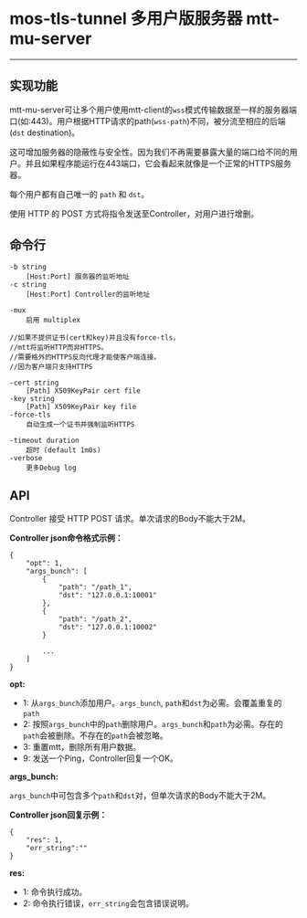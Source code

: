 # mos-tls-tunnel 多用户版服务器 mtt-mu-server

---

## 实现功能

mtt-mu-server可让多个用户使用mtt-client的`wss`模式传输数据至一样的服务器端口(如:443)。用户根据HTTP请求的path(`wss-path`)不同，被分流至相应的后端(`dst` destination)。

这可增加服务器的隐蔽性与安全性。因为我们不再需要暴露大量的端口给不同的用户。并且如果程序能运行在443端口，它会看起来就像是一个正常的HTTPS服务器。

每个用户都有自己唯一的 `path` 和 `dst`。

使用 HTTP 的 POST 方式将指令发送至Controller，对用户进行增删。

## 命令行

    -b string
        [Host:Port] 服务器的监听地址
    -c string
        [Host:Port] Controller的监听地址

    -mux
        启用 multiplex

    //如果不提供证书(cert和key)并且没有force-tls，
    //mtt将监听HTTP而非HTTPS。
    //需要格外的HTTPS反向代理才能使客户端连接。
    //因为客户端只支持HTTPS

    -cert string
        [Path] X509KeyPair cert file
    -key string
        [Path] X509KeyPair key file
    -force-tls
        自动生成一个证书并强制监听HTTPS 

    -timeout duration
        超时 (default 1m0s)
    -verbose
        更多Debug log 

## API

Controller 接受 HTTP POST 请求。单次请求的Body不能大于2M。

**Controller json命令格式示例：**

    {
        "opt": 1,
        "args_bunch": [
            {
                "path": "/path_1",
                "dst": "127.0.0.1:10001"
            },
            {
                "path": "/path_2",
                "dst": "127.0.0.1:10002"
            }

            ...
        ]
    }

**opt:**

* 1: 从`args_bunch`添加用户。`args_bunch`, `path`和`dst`为必需。会覆盖重复的`path`
* 2: 按照`args_bunch`中的`path`删除用户。`args_bunch`和`path`为必需。存在的`path`会被删除。不存在的`path`会被忽略。
* 3: 重置mtt，删除所有用户数据。
* 9: 发送一个Ping，Controller回复一个OK。

**args_bunch:**

`args_bunch`中可包含多个`path`和`dst`对，但单次请求的Body不能大于2M。

**Controller json回复示例：**

    {
        "res": 1,
        "err_string":""
    }

**res:** 

* 1: 命令执行成功。
* 2: 命令执行错误，`err_string`会包含错误说明。
